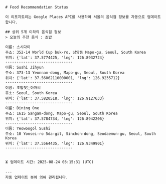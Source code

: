 
    # Food Recommendation Status

    이 리포지토리는 Google Places API를 사용하여 서울의 음식점 정보를 자동으로 업데이트합니다.

    ## 상위 5개 이하의 음식점 정보
    > 오늘의 추천 음식 : 초밥

	이름: 스시다이
	주소: 352-14 World Cup buk-ro, 상암동 Mapo-gu, Seoul, South Korea
	위치: {'lat': 37.5774425, 'lng': 126.8932724}
	------------------------------
	이름: Sushi Jihyun
	주소: 373-13 Yeonnam-dong, Mapo-gu, Seoul, South Korea
	위치: {'lat': 37.56062110000001, 'lng': 126.9235712}
	------------------------------
	이름: 초밥짓는아저씨
	주소: Seoul, South Korea
	위치: {'lat': 37.5820518, 'lng': 126.9127633}
	------------------------------
	이름: Dining One
	주소: 1615 Sangam-dong, Mapo-gu, Seoul, South Korea
	위치: {'lat': 37.5784734, 'lng': 126.8942206}
	------------------------------
	이름: Yeowoogol Sushi
	주소: 10 Yonsei-ro 5da-gil, Sinchon-dong, Seodaemun-gu, Seoul, South Korea
	위치: {'lat': 37.5564435, 'lng': 126.9349901}
	------------------------------


    ⏳ 업데이트 시간: 2025-08-24 03:15:31 (UTC)

    ---
    자동 업데이트 봇에 의해 관리됩니다.
    
